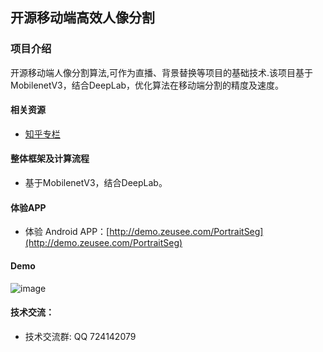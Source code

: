 ##  开源移动端高效人像分割

### 项目介绍

开源移动端人像分割算法,可作为直播、背景替换等项目的基础技术.该项目基于MobilenetV3，结合DeepLab，优化算法在移动端分割的精度及速度。


#### 相关资源

+ [知乎专栏](https://www.zhihu.com/org/zhi-yun-shi-tu)


#### 整体框架及计算流程

+ 基于MobilenetV3，结合DeepLab。


#### 体验APP

- 体验 Android APP：[http://demo.zeusee.com/PortraitSeg](http://demo.zeusee.com/PortraitSeg)

#### Demo

![image](./resource/demo.gif)


#### 技术交流：

+ 技术交流群: QQ 724142079
